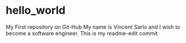 # hello_world
My First repository on Git-Hub
My name is Vincent Sarlo and I wish to become a software engineer.
This is my readme-edit commit
